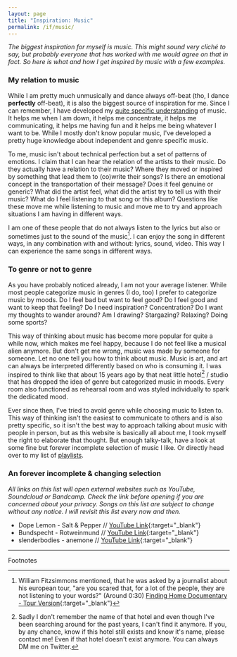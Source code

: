 ```yaml
---
layout: page
title: "Inspiration: Music"
permalink: /if/music/
---
```

*The biggest inspiration for myself is music. This might sound very cliché to say, but probably everyone that has worked with me would agree on that in fact. So here is what and how I get inspired by music with a few examples.*

### My relation to music
While I am pretty much unmusically and dance always off-beat (tho, I dance **perfectly** off-beat), it is also the biggest source of inspiration for me. Since I can remember, I have developed my [quite specific understanding](#to-genre-or-not-to-genre) of music. It helps me when I am down, it helps me concentrate, it helps me communicating, it helps me having fun and it helps me being whatever I want to be. While I mostly don't know popular music, I've developed a pretty huge knowledge about independent and genre specific music. 

To me, music isn't about technical perfection but a set of patterns of emotions. I claim that I can hear the relation of the artists to their music. Do they actually have a relation to their music? Where they moved or inspired by something that lead them to (co)write their songs? Is there an emotional concept in the transportation of their message? Does it feel genuine or generic? What did the artist feel, what did the artist try to tell us with their music? What do I feel listening to that song or this album? Questions like these move me while listening to music and move me to try and approach situations I am having in different ways.

I am one of these people that do not always listen to the lyrics but also or sometimes just to the sound of the music[^1]. I can enjoy the song in different ways, in any combination with and without: lyrics, sound, video. This way I can experience the same songs in different ways.

### To genre or not to genre
As you have probably noticed already, I am not your average listener. While most people categorize music in genres (I do, too) I prefer to categorize music by moods. Do I feel bad but want to feel good? Do I feel good and want to keep that feeling? Do I need inspiration? Concentration? Do I want my thoughts to wander around? Am I drawing? Stargazing? Relaxing? Doing some sports?

This way of thinking about music has become more popular for quite a while now, which makes me feel happy, because I do not feel like a musical alien anymore. But don't get me wrong, music was made by someone for someone. Let no one tell you how to think about music. Music is art, and art can always be interpreted differently based on who is consuming it. I was inspired to think like that about 15 years ago by that neat little hotel[^2] / studio that has dropped the idea of genre but categorized music in moods. Every room also functioned as rehearsal room and was styled individually to spark the dedicated mood.

Ever since then, I've tried to avoid genre while choosing music to listen to. This way of thinking isn't the easiest to communicate to others and is also pretty specific, so it isn't the best way to approach talking about music with people in person, but as this website is basically all about me, I took myself the right to elaborate that thought. But enough talky-talk, have a look at some fine but forever incomplete selection of music I like. Or directly head over to my list of [playlists](/if/music/playlists/).

### An forever incomplete & changing selection
<span class="notes">*All links on this list will open external websites such as YouTube, Soundcloud or Bandcamp. Check the link before opening if you are concerned about your privacy. Songs on this list are subject to change without any notice. I will revisit this list every now and then.*</span>

* Dope Lemon - Salt & Pepper // [YouTube Link](https://www.youtube.com/watch?v=FOS8KKnFmx0){:target="_blank"}
* Bundspecht - Rotweinmund // [YouTube Link](https://www.youtube.com/watch?v=jTLupKbEN14){:target="_blank"}
* slenderbodies - anemone // [YouTube Link](https://www.youtube.com/watch?v=fXgczro95lk){:target="_blank"}



<hr>
<span class="notes">Footnotes</span>

[^1]: William Fitzsimmons mentioned, that he was asked by a journalist about his european tour, "are you scared that, for a lot of the people, they are not listening to your words?" (Around 0:30) [Finding Home Documentary - Tour Version](https://vimeo.com/9902740){:target="_blank"}
[^2]: Sadly I don't remember the name of that hotel and even though I've been searching around for the past years, I can't find it anymore. If you, by any chance, know if this hotel still exists and know it's name, please contact me! Even if that hotel doesn't exist anymore. You can always DM me on Twitter.
